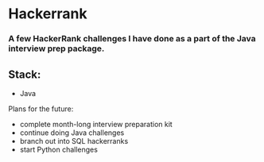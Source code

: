 # Hackerrank

### A few HackerRank challenges I have done as a part of the Java interview prep package.

## Stack:

-   Java

Plans for the future:

-   complete month-long interview preparation kit
-   continue doing Java challenges
-   branch out into SQL hackerranks
-   start Python challenges
